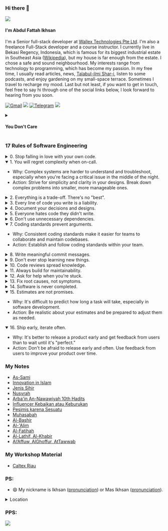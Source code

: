 ### Hi there 👋

![](https://nextjs.org/conf/ticket/ikhsanalatsary?v=147)

#### I'm Abdul Fattah Ikhsan

I'm a Senior full-stack developer at [Wallex Technologies Pte Ltd](https://www.wallex.asia/). I'm also a freelance Full-Stack developer and a course instructor. I currently live in Bekasi Regency, Indonesia, which is famous for its biggest industrial estate in Southeast Asia ([Wikipedia](https://en.wikipedia.org/wiki/Cikarang)), but my house is far enough from the estate. I chose a safe and sound neighbourhood. My interests range from technology to programming, which has become my passion. In my free time, I usually read articles, news, [Talabul-ilmi Shar-i](https://youtu.be/p1ubIdnfQUM?si=gFrqBL3HBDvVBusO&t=8), listen to some podcasts, and enjoy gardening on my small-space terrace. Sometimes I travel to recharge my mood. Last but not least, if you want to get in touch, feel free to say hi through one of the social links below, I look forward to hearing from you soon.

[![Gmail](https://img.shields.io/static/v1?style=flat-square&message=Gmail&color=EA4335&logo=Gmail&logoColor=FFFFFF&label=)](mailto:contact_me@ikhsan.dev?subject=Hi%20there)
[![](https://img.shields.io/badge/linkedin-%230077B5.svg?style=flat-square&logo=linkedin)](https://www.linkedin.com/in/abdul-fattah-ikhsan/)
[![Telegram](https://img.shields.io/static/v1?style=flat-square&message=Telegram&color=26A5E4&logo=Telegram&logoColor=FFFFFF&label=)](https://t.me/ikhsaan)
[![](https://img.shields.io/badge/trakteer-ikhsan-red/static/v1?style=flat-square&color=red)](https://trakteer.id/ikhsaan/tip?quantity=1)

<details>
  <summary><h4>You Don't Care</h4></summary>
  <ul>
    <li><a href="https://shope.ee/8UkZ4DLSLI?share_channel_code=1">TWS</a></li>
    <li><a href="https://shope.ee/AKCESsGOiS?share_channel_code=1">Printer</a></li>
    <li><a href="https://tokopedia.link/s1BMNwSNOvb">Laptop</a></li>
    <li><a href="https://tokopedia.link/omRICv5NOvb">Keyboard</a> </li>
    <li><a href="https://tokopedia.link/VA2Cx6nOOvb">Mouse</a></li>
    <li><a href="https://tokopedia.link/PLZSeExOOvb">Mic</a></li>
    <li><a href="https://tokopedia.link/MZoHuxHOOvb">Earphone</a></li>
    <li><a href="https://tokopedia.link/vQFIkb3OOvb">Acc 01</a></li>
    <li><a href="https://tokopedia.link/OcIxB6lPOvb">Acc 02</a>
      <li><a href="https://s.shopee.co.id/3q77yUWkVn?share_channel_code=1">Coding for kids</a></li>
</details>

### 17 Rules of Software Engineering

<details>
   <summary>0. Stop falling in love with your own code.</summary>
   <ul>
     <li> Why: It's easy to become attached to our creations, but code is a tool, not a pet.
     <li> Action: Be willing to refactor, rewrite, or even discard code if it's not serving its purpose.
   </ul>
</details>
<details open>
   <summary>1. You will regret complexity when on-call.</summary>
   <ul>  
     <li> Why: Complex systems are harder to understand and troubleshoot, especially when you're facing a critical issue in the middle of the night.
     <li> Action: Strive for simplicity and clarity in your designs. Break down complex problems into smaller, more manageable ones.
   </ul>
</details>
<details>
  <summary>2. Everything is a trade-off. There's no "best".</summary>
  <ul>
     <li> Why: There's always a cost to any decision, whether it's time, resources, or maintainability.
     <li> Action: Be aware of the trade-offs involved in your choices and make informed decisions.
  </ul>
</details>
<details>
  <summary>3. Every line of code you write is a liability.</summary>
  <ul>
      <li> Why: More code means more potential bugs, more maintenance overhead, and more things to go wrong.
      <li> Action: Write only the code that's necessary, and be mindful of the impact of your changes.
  </ul>
</details>
<details>
   <summary>4. Document your decisions and designs.</summary>
   <ul>
       <li> Why: Good documentation makes it easier for others to understand your code and for you to remember your own
           design choices.
       <li> Action: Write clear and concise documentation, and keep it up-to-date.
   </ul>
</details>
<details>
  <summary>5. Everyone hates code they didn't write.</summary>
  <ul>
     <li> Why: It's human nature to be more critical of things we didn't create.
     <li> Action: Write clean, well-structured code that's easy to understand.
  </ul>
</details>
<details>
   <summary>6. Don't use unnecessary dependencies.</summary>
   <ul>
       <li> Why: Dependencies can introduce complexity and security risks.
       <li> Action: Use dependencies only when they're truly needed, and choose them carefully.
   </ul>
</details>
<details open>
   <summary>7. Coding standards prevent arguments.</summary>
   <ul>
       <li> Why: Consistent coding standards make it easier for teams to collaborate and maintain codebases.
       <li> Action: Establish and follow coding standards within your team.
   </ul>
</details>
<details>
   <summary>8. Write meaningful commit messages.</summary>
   <ul>
       <li> Why: Good commit messages help others understand the purpose of your changes and make it easier to track
           down bugs.
       <li> Action: Write clear and concise commit messages that describe the changes you've made.
   </ul>
</details>
<details>
   <summary>9. Don't ever stop learning new things.</summary>
   <ul>
       <li> Why: The field of software engineering is constantly evolving, and it's important to keep up with the
           latest trends and technologies.
       <li> Action: Make time for learning new things, whether it's through books, courses, or open-source projects.
   </ul>
</details>
<details>
    <summary>10. Code reviews spread knowledge.</summary>
    <ul>
        <li> Why: Code reviews are a great way to share knowledge and learn from others.
        <li> Action: Actively participate in code reviews and be open to feedback.
    </ul>
</details>
<details>
    <summary>11. Always build for maintainability.</summary>
    <ul>
        <li> Why: Maintainable code is easier to understand, modify, and debug.
        <li> Action: Write clean, well-structured code that's easy to follow. Use meaningful naming conventions and
            comments.
    </ul>
</details>
<details>
  <summary>12. Ask for help when you're stuck.</summary>
    <ul>
        <li> Why: There's no shame in asking for help. Everyone gets stuck sometimes.
        <li> Action: Don't be afraid to ask your colleagues or mentors for help when you need it.
    </ul>
</details>
<details>
    <summary>13. Fix root causes, not symptoms.</summary>
    <ul>
        <li> Why: Fixing the underlying problem is the only way to prevent it from happening again.
        <li> Action: Take the time to investigate the root cause of a bug or issue before implementing a fix.
    </ul>
</details>
<details>
    <summary>14. Software is never completed.</summary>
    <ul>
        <li> Why: There's always room for improvement, and new features and requirements will always arise.
        <li> Action: Embrace the fact that software is an ongoing process, and be prepared to make changes as needed.
    </ul>
</details>
<details open>
    <summary>15. Estimates are not promises.</summary>
    <ul>
        <li> Why: It's difficult to predict how long a task will take, especially in software development.
        <li> Action: Be realistic about your estimates and be prepared to adjust them as needed.
    </ul>
</details>
<details open>
    <summary>16. Ship early, iterate often.</summary>
    <ul>
        <li> Why: It's better to release a product early and get feedback from users than to wait until it's "perfect."
        <li> Action: Don't be afraid to release early and often. Use feedback from users to improve your product over
            time.
    </ul>
</details>

### My Notes
- [As-Sami](https://azure-waterfall-88a.notion.site/As-Sami-Maha-Mendengar-2beb90a8917b4c31b8035b478ed2419c)
- [Innovation in Islam](https://azure-waterfall-88a.notion.site/Bab-18-Larangan-Terhadap-Kebid-ahan-dan-perkara-yang-diada-adakan-dalam-agama-9e3b61b9f85b4968a0a38559e6302974)
- [Jenis Sihir](https://azure-waterfall-88a.notion.site/Bab-25-Macam-macam-Sihir-10aa5d4920f380d9b611f1f98498243e)
- [Nusyrah](https://azure-waterfall-88a.notion.site/Bab-27-Nusyrah-102a5d4920f3800185e2c1e86369925a)
- [Arba'in An-Nawawiyah 10th Hadits](https://azure-waterfall-88a.notion.site/Arba-in-An-Nawawiyah-Hadits-ke-10-10fa5d4920f38028a434e44bd80ad537)
- [Influencer Kebaikan atau Keburukan](https://azure-waterfall-88a.notion.site/Bab-19-Influencer-Kebaikan-atau-Keburukan-12ca5d4920f380608a4af275ce6ae7dd?pvs=4)
- [Pesimis karena Sesuatu](https://azure-waterfall-88a.notion.site/Bab-28-Tathoyyur-Pesimis-karena-Sesuatu-125a5d4920f380c6aef2fe3cd7bc6846)
- [Muhasabah](https://azure-waterfall-88a.notion.site/Muhasabah-156a5d4920f3805bbeaeeffdd9e0b99c?pvs=4)
- [Al-Bashir](https://azure-waterfall-88a.notion.site/Al-Bashir-Maha-Melihat-117a5d4920f380258642cef3664b5724?pvs=73)
- [Al-'Alim](https://azure-waterfall-88a.notion.site/Al-Alim-Yang-Maha-Mengetahui-133a5d4920f380d4ac9aff722dafa2e6?pvs=73)
- [Al-Fatihah](https://www.notion.so/Dahsyatnya-Hidayah-Sunnah-16ba5d4920f38055b931ee6c849baf06?pvs=4)
- [Al-Lathif, Al-Khabir](https://azure-waterfall-88a.notion.site/Al-Lathief-Al-Khabir-172a5d4920f38043bf00c25e165bad18?pvs=4)
- [Al’Affuw, AlGhoffur, AtTawwab](https://azure-waterfall-88a.notion.site/Al-Affuw-AlGhoffur-AtTawwab-18ea5d4920f3800d8978c7b03f841002?pvs=4)

### My Workshop Material
- [Caltex Riau](https://bloom-chamomile-bf2.notion.site/Building-REST-APIs-with-Nestjs-Framework-3345ea11550e4a6fa395516dc773d4ef)

### PS:
- 😄 My nickname is Ikhsan ([pronunciation](https://translate.google.com/?sl=id&tl=en&text=Ihsan&op=translate)) or Mas Ikhsan ([pronunciation](https://translate.google.com/?sl=id&tl=en&text=Mas%20Ihsan&op=translate)).
<details>
<summary>Location</summary>

```geojson
{
  "type": "FeatureCollection",
  "features": [
    {
      "type": "Feature",
      "properties": {},
      "geometry": {
        "type": "Polygon",
        "coordinates": [
          [
            [
              107.03851431420628,
              -6.1608687453001405
            ],
            [
              107.03812911452997,
              -6.160887559514232
            ],
            [
              107.03774762445585,
              -6.160943820969319
            ],
            [
              107.03737351786364,
              -6.161036987848617
            ],
            [
              107.03701039753241,
              -6.161166162923284
            ],
            [
              107.03666176044622,
              -6.161330102192491
            ],
            [
              107.03633096411899,
              -6.161527226862839
            ],
            [
              107.03602119426169,
              -6.161755638551799
            ],
            [
              107.0357354341036,
              -6.1620131375688
            ],
            [
              107.03547643566327,
              -6.162297244097954
            ],
            [
              107.03524669324521,
              -6.162605222078488
            ],
            [
              107.03504841941819,
              -6.162934105552957
            ],
            [
              107.03488352370604,
              -6.163280727229543
            ],
            [
              107.03475359419645,
              -6.163641748983414
            ],
            [
              107.0346598822447,
              -6.164013694003511
            ],
            [
              107.03460329042015,
              -6.164392980275121
            ],
            [
              107.03458436381123,
              -6.164775955075918
            ],
            [
              107.03460328477283,
              -6.165158930153214
            ],
            [
              107.03465987116704,
              -6.165538217243695
            ],
            [
              107.03475357811419,
              -6.165910163593565
            ],
            [
              107.03488350323722,
              -6.166271187137013
            ],
            [
              107.0350483953494,
              -6.166617810994199
            ],
            [
              107.03524666650141,
              -6.166946696956501
            ],
            [
              107.03547640727218,
              -6.167254677636491
            ],
            [
              107.03573540515632,
              -6.167538786972982
            ],
            [
              107.03602116587061,
              -6.167796288797322
            ],
            [
              107.0363309373752,
              -6.168024703185738
            ],
            [
              107.03666173637745,
              -6.168221830343916
            ],
            [
              107.03701037706358,
              -6.168385771793727
            ],
            [
              107.0373735017814,
              -6.168514948657968
            ],
            [
              107.03774761337819,
              -6.16860811686704
            ],
            [
              107.03812910888263,
              -6.168664379140997
            ],
            [
              107.03851431420628,
              -6.168683193631588
            ],
            [
              107.03889951952992,
              -6.168664379140997
            ],
            [
              107.03928101503439,
              -6.16860811686704
            ],
            [
              107.03965512663116,
              -6.168514948657968
            ],
            [
              107.04001825134898,
              -6.168385771793727
            ],
            [
              107.04036689203512,
              -6.168221830343916
            ],
            [
              107.04069769103735,
              -6.168024703185738
            ],
            [
              107.04100746254196,
              -6.167796288797322
            ],
            [
              107.04129322325623,
              -6.167538786972982
            ],
            [
              107.04155222114038,
              -6.167254677636491
            ],
            [
              107.04178196191117,
              -6.166946696956501
            ],
            [
              107.04198023306317,
              -6.166617810994199
            ],
            [
              107.04214512517532,
              -6.166271187137013
            ],
            [
              107.04227505029837,
              -6.165910163593565
            ],
            [
              107.04236875724553,
              -6.165538217243695
            ],
            [
              107.04242534363975,
              -6.165158930153214
            ],
            [
              107.04244426460134,
              -6.164775955075918
            ],
            [
              107.04242533799241,
              -6.164392980275121
            ],
            [
              107.04236874616788,
              -6.164013694003511
            ],
            [
              107.04227503421613,
              -6.163641748983414
            ],
            [
              107.0421451047065,
              -6.163280727229543
            ],
            [
              107.04198020899436,
              -6.162934105552957
            ],
            [
              107.04178193516735,
              -6.162605222078488
            ],
            [
              107.04155219274931,
              -6.162297244097954
            ],
            [
              107.04129319430896,
              -6.1620131375688
            ],
            [
              107.04100743415088,
              -6.161755638551799
            ],
            [
              107.04069766429356,
              -6.161527226862839
            ],
            [
              107.04036686796634,
              -6.161330102192491
            ],
            [
              107.04001823088016,
              -6.161166162923284
            ],
            [
              107.0396551105489,
              -6.161036987848617
            ],
            [
              107.03928100395673,
              -6.160943820969319
            ],
            [
              107.03889951388258,
              -6.160887559514232
            ],
            [
              107.03851431420628,
              -6.1608687453001405
            ]
          ]
        ]
      }
    }
  ]
}
```
</details>

### PPS:

[![](https://img.shields.io/static/v1?style=for-the-badge&message=Website&color=FF4088&logo=Hugo&logoColor=FFFFFF&label=)](https://ikhsan.dev)

<!--
**ikhsanalatsary/ikhsanalatsary** is a ✨ _special_ ✨ repository because its `README.md` (this file) appears on your GitHub profile.

Here are some ideas to get you started:

- 🔭 I’m currently working on ...
- 🌱 I’m currently learning ...
- 👯 I’m looking to collaborate on ...
- 🤔 I’m looking for help with ...
- 💬 Ask me about ...
- 📫 How to reach me: ...
- 😄 Pronouns: ...
- ⚡ Fun fact: ...
-->

<!-- <img src="https://github-readme-stats.vercel.app/api/top-langs?username=ikhsanalatsary&show_icons=true&count_private=true&langs_count=10&layout=compact&exclude_repo=react-boilerplate,pelajaran-dasar-agama-islam,belajar-git,try-react,isyana"/> -->

<!-- <img src="https://github-readme-stats.vercel.app/api?username=ikhsanalatsary&show_icons=true&count_private=true"/> -->
